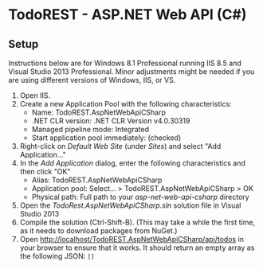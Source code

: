 # TodoREST - ASP.NET Web API (C#)

## Setup

Instructions below are for Windows 8.1 Professional running IIS 8.5 and Visual Studio 2013 Professional.
Minor adjustments might be needed if you are using different versions of Windows, IIS, or VS.

1. Open IIS.
1. Create a new Application Pool with the following characteristics:
    - Name: TodoREST.AspNetWebApiCSharp
    - .NET CLR version: .NET CLR Version v4.0.30319
    - Managed pipeline mode: Integrated
    - Start application pool immediately: (checked)
1. Right-click on *Default Web Site* (under *Sites*) and select "Add Application..."
1. In the *Add Application* dialog, enter the following characteristics and then click "OK"
    - Alias: TodoREST.AspNetWebApiCSharp
    - Application pool: Select... > TodoREST.AspNetWebApiCSharp > OK
    - Physical path: Full path to your *asp-net-web-api-csharp* directory
1. Open the *TodoRest.AspNetWebApiCSharp.sln* solution file in Visual Studio 2013
1. Compile the solution (Ctrl-Shift-B). (This may take a while the first time, as it needs to download packages from NuGet.)
1. Open [http://localhost/TodoREST.AspNetWebApiCSharp/api/todos](http://localhost/TodoREST.AspNetWebApiCSharp/api/todos)
   in your browser to ensure that it works. It should return an empty array as the following JSON: `[]`